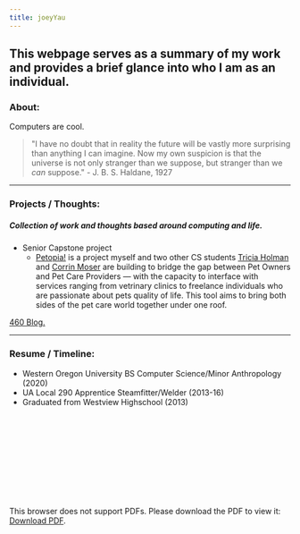 ```yaml
---
title: joeyYau
---
```


## This webpage serves as a summary of my work and provides a brief glance into who I am as an individual.

### About: 

Computers are cool. 

>"I have no doubt that in reality the future will be vastly more surprising than anything I can imagine. Now my own suspicion is that the universe is not only stranger than we suppose, but stranger than we _can_ suppose." - J. B. S. Haldane, 1927

----

### Projects / Thoughts:
##### Collection of work and thoughts based around computing and life. 

* Senior Capstone project
    * [Petopia!](https://github.com/Joeyyau/wou-cs_team-nerdvana) is a project myself and two other CS students [Tricia Holman](https://github.com/Stormy9) and [Corrin Moser](https://github.com/CorrinM) are building to bridge the gap between Pet Owners and Pet Care Providers — with the capacity to interface with services ranging from vetrinary clinics to freelance individuals who are passionate about pets quality of life. This tool aims to bring both sides of the pet care world together under one roof. 
    
<a href="pages/blog.md"> 460 Blog. </a>

----

### Resume / Timeline:

- Western Oregon University BS Computer Science/Minor Anthropology (2020)
- UA Local 290 Apprentice Steamfitter/Welder (2013-16)
- Graduated from Westview Highschool (2013)

<object data="https://github.com/Joeyyau/resume/blob/master/jtavares_resume_v2.pdf" type="application/pdf" width="700px" height="700px">
    <embed src="https://github.com/Joeyyau/resume/blob/master/jtavares_resume_v2.pdf">
        <p>This browser does not support PDFs. Please download the PDF to view it: <a href="https://github.com/Joeyyau/resume/blob/master/jtavares_resume_v2.pdf">Download PDF</a>.</p>
    </embed>
</object>

<!---
```markdown
Syntax highlighted code block

# Header 1
## Header 2
### Header 3

- Bulleted
- List

1. Numbered
2. List

**Bold** and _Italic_ and `Code` text

[Link](url) and ![Image](src)
```
-->
